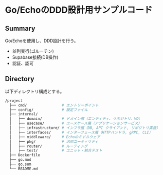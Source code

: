 # Go/EchoのDDD設計用サンプルコード

## Summary

Go/Echoを使用し、DDD設計を行う。

- 並列実行(ゴルーチン)
- Supabase接続(DB操作)
- 認証、認可

## Directory

以下ディレクトリ構成とする。

```bash
/project
  ├── cmd/                # エントリーポイント
  ├── config/             # 設定ファイル
  ├── internal/
  │   ├── domain/         # ドメイン層（エンティティ、リポジトリ、VO）
  │   ├── usecase/        # ユースケース層（アプリケーションサービス）
  │   ├── infrastructure/ # インフラ層（DB, API クライアント, リポジトリ実装）
  │   ├── interfaces/     # インターフェース層（HTTPハンドラ, gRPC, CLI）
  │   ├── middleware/     # Echoのミドルウェア
  │   ├── pkg/            # 汎用ユーティリティ
  │   ├── router/         # ルーティング
  │   ├── test/           # ユニット・統合テスト
  ├── Dockerfile
  ├── go.mod
  ├── go.sum
  └── README.md
```

